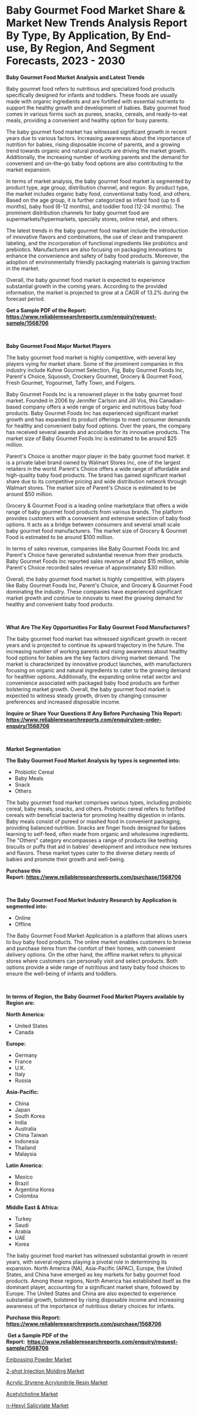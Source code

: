 <p><h1>Baby Gourmet Food Market Share & Market New Trends Analysis Report By Type, By Application, By End-use, By Region, And Segment Forecasts, 2023 - 2030</h1></p><p><strong>Baby Gourmet Food Market Analysis and Latest Trends</strong></p>
<p><p>Baby gourmet food refers to nutritious and specialized food products specifically designed for infants and toddlers. These foods are usually made with organic ingredients and are fortified with essential nutrients to support the healthy growth and development of babies. Baby gourmet food comes in various forms such as purees, snacks, cereals, and ready-to-eat meals, providing a convenient and healthy option for busy parents.</p><p>The baby gourmet food market has witnessed significant growth in recent years due to various factors. Increasing awareness about the importance of nutrition for babies, rising disposable income of parents, and a growing trend towards organic and natural products are driving the market growth. Additionally, the increasing number of working parents and the demand for convenient and on-the-go baby food options are also contributing to the market expansion.</p><p>In terms of market analysis, the baby gourmet food market is segmented by product type, age group, distribution channel, and region. By product type, the market includes organic baby food, conventional baby food, and others. Based on the age group, it is further categorized as infant food (up to 6 months), baby food (6-12 months), and toddler food (12-24 months). The prominent distribution channels for baby gourmet food are supermarkets/hypermarkets, specialty stores, online retail, and others.</p><p>The latest trends in the baby gourmet food market include the introduction of innovative flavors and combinations, the use of clean and transparent labeling, and the incorporation of functional ingredients like probiotics and prebiotics. Manufacturers are also focusing on packaging innovations to enhance the convenience and safety of baby food products. Moreover, the adoption of environmentally friendly packaging materials is gaining traction in the market.</p><p>Overall, the baby gourmet food market is expected to experience substantial growth in the coming years. According to the provided information, the market is projected to grow at a CAGR of 13.2% during the forecast period.</p></p>
<p><strong>Get a Sample PDF of the Report:&nbsp; <a href="https://www.reliableresearchreports.com/enquiry/request-sample/1568706">https://www.reliableresearchreports.com/enquiry/request-sample/1568706</a></strong></p>
<p>&nbsp;</p>
<p><strong>Baby Gourmet Food Major Market Players</strong></p>
<p><p>The baby gourmet food market is highly competitive, with several key players vying for market share. Some of the prominent companies in this industry include Kuhne Gourmet Selection, Fig, Baby Gourmet Foods Inc, Parent's Choice, Squoosh, Crockery Gourmet, Grocery & Gourmet Food, Fresh Gourmet, Yogourmet, Taffy Town, and Folgers.</p><p>Baby Gourmet Foods Inc is a renowned player in the baby gourmet food market. Founded in 2006 by Jennifer Carlson and Jill Vos, this Canadian-based company offers a wide range of organic and nutritious baby food products. Baby Gourmet Foods Inc has experienced significant market growth and has expanded its product offerings to meet consumer demands for healthy and convenient baby food options. Over the years, the company has received several awards and accolades for its innovative products. The market size of Baby Gourmet Foods Inc is estimated to be around $25 million.</p><p>Parent's Choice is another major player in the baby gourmet food market. It is a private label brand owned by Walmart Stores Inc, one of the largest retailers in the world. Parent's Choice offers a wide range of affordable and high-quality baby food products. The brand has gained significant market share due to its competitive pricing and wide distribution network through Walmart stores. The market size of Parent's Choice is estimated to be around $50 million.</p><p>Grocery & Gourmet Food is a leading online marketplace that offers a wide range of baby gourmet food products from various brands. The platform provides customers with a convenient and extensive selection of baby food options. It acts as a bridge between consumers and several small scale baby gourmet food manufacturers. The market size of Grocery & Gourmet Food is estimated to be around $100 million.</p><p>In terms of sales revenue, companies like Baby Gourmet Foods Inc and Parent's Choice have generated substantial revenue from their products. Baby Gourmet Foods Inc reported sales revenue of about $15 million, while Parent's Choice recorded sales revenue of approximately $30 million.</p><p>Overall, the baby gourmet food market is highly competitive, with players like Baby Gourmet Foods Inc, Parent's Choice, and Grocery & Gourmet Food dominating the industry. These companies have experienced significant market growth and continue to innovate to meet the growing demand for healthy and convenient baby food products.</p></p>
<p>&nbsp;</p>
<p><strong>What Are The Key Opportunities For Baby Gourmet Food Manufacturers?</strong></p>
<p><p>The baby gourmet food market has witnessed significant growth in recent years and is projected to continue its upward trajectory in the future. The increasing number of working parents and rising awareness about healthy food options for babies are the key factors driving market demand. The market is characterized by innovative product launches, with manufacturers focusing on organic and natural ingredients to cater to the growing demand for healthier options. Additionally, the expanding online retail sector and convenience associated with packaged baby food products are further bolstering market growth. Overall, the baby gourmet food market is expected to witness steady growth, driven by changing consumer preferences and increased disposable income.</p></p>
<p><strong>Inquire or Share Your Questions If Any Before Purchasing This Report: <a href="https://www.reliableresearchreports.com/enquiry/pre-order-enquiry/1568706">https://www.reliableresearchreports.com/enquiry/pre-order-enquiry/1568706</a></strong></p>
<p>&nbsp;</p>
<p><strong>Market Segmentation</strong></p>
<p><strong>The Baby Gourmet Food Market Analysis by types is segmented into:</strong></p>
<p><ul><li>Probiotic Cereal</li><li>Baby Meals</li><li>Snack</li><li>Others</li></ul></p>
<p><p>The baby gourmet food market comprises various types, including probiotic cereal, baby meals, snacks, and others. Probiotic cereal refers to fortified cereals with beneficial bacteria for promoting healthy digestion in infants. Baby meals consist of pureed or mashed food in convenient packaging, providing balanced nutrition. Snacks are finger foods designed for babies learning to self-feed, often made from organic and wholesome ingredients. The "Others" category encompasses a range of products like teething biscuits or puffs that aid in babies' development and introduce new textures and flavors. These market types cater to the diverse dietary needs of babies and promote their growth and well-being.</p></p>
<p><strong>Purchase this Report:&nbsp;<a href="https://www.reliableresearchreports.com/purchase/1568706">https://www.reliableresearchreports.com/purchase/1568706</a></strong></p>
<p>&nbsp;</p>
<p><strong>The Baby Gourmet Food Market Industry Research by Application is segmented into:</strong></p>
<p><ul><li>Online</li><li>Offline</li></ul></p>
<p><p>The Baby Gourmet Food Market Application is a platform that allows users to buy baby food products. The online market enables customers to browse and purchase items from the comfort of their homes, with convenient delivery options. On the other hand, the offline market refers to physical stores where customers can personally visit and select products. Both options provide a wide range of nutritious and tasty baby food choices to ensure the well-being of infants and toddlers.</p></p>
<p>&nbsp;</p>
<p><strong>In terms of Region, the Baby Gourmet Food Market Players available by Region are:</strong></p>
<p>
    <p> <strong> North America: </strong>
        <ul>
            <li>United States</li>
            <li>Canada</li>
        </ul>
        </p> 
    <p> <strong> Europe: </strong>
        <ul>
            <li>Germany</li>
            <li>France</li>
            <li>U.K.</li>
            <li>Italy</li>
            <li>Russia</li>
        </ul>
        </p> 
    <p> <strong> Asia-Pacific: </strong>
        <ul>
            <li>China</li>
            <li>Japan</li>
            <li>South Korea</li>
            <li>India</li>
            <li>Australia</li>
            <li>China Taiwan</li>
            <li>Indonesia</li>
            <li>Thailand</li>
            <li>Malaysia</li>
        </ul>
        </p> 
    <p> <strong> Latin America: </strong>
        <ul>
            <li>Mexico</li>
            <li>Brazil</li>
            <li>Argentina Korea</li>
            <li>Colombia</li>
        </ul>
        </p> 
    <p> <strong> Middle East & Africa: </strong>
        <ul>
            <li>Turkey</li>
            <li>Saudi</li>
            <li>Arabia</li>
            <li>UAE</li>
            <li>Korea</li>
        </ul>
    </p>
    </p>
<p><p>The baby gourmet food market has witnessed substantial growth in recent years, with several regions playing a pivotal role in determining its expansion. North America (NA), Asia-Pacific (APAC), Europe, the United States, and China have emerged as key markets for baby gourmet food products. Among these regions, North America has established itself as the dominant player, accounting for a significant market share, followed by Europe. The United States and China are also expected to experience substantial growth, bolstered by rising disposable income and increasing awareness of the importance of nutritious dietary choices for infants.</p></p>
<p><strong>Purchase this Report: <a href="https://www.reliableresearchreports.com/purchase/1568706">https://www.reliableresearchreports.com/purchase/1568706</a></strong></p>
<p>&nbsp;<strong>Get a Sample PDF of the Report:&nbsp;&nbsp;<a href="https://www.reliableresearchreports.com/enquiry/request-sample/1568706">https://www.reliableresearchreports.com/enquiry/request-sample/1568706</a></strong></p>
<p><strong></strong></p>
<p><p><a href="https://www.linkedin.com/pulse/embossing-powder-market-size-2023-2030-global-industrial/">Embossing Powder Market</a></p><p><a href="https://medium.com/@tonikuhic/2-shot-injection-molding-market-insights-into-market-cagr-market-trends-and-growth-strategies-98984e3e71c4">2-shot Injection Molding Market</a></p><p><a href="https://www.linkedin.com/pulse/acrylic-styrene-acrylonitrile-resin-market-insights-players/">Acrylic Styrene Acrylonitrile Resin Market</a></p><p><a href="https://www.linkedin.com/pulse/acetylcholine-market-research-report-provides-thorough-industry/">Acetylcholine Market</a></p><p><a href="https://medium.com/@audieyost1952/n-hexyl-salicylate-market-comprehensive-assessment-by-type-application-and-geography-b5fcf861db04">n-Hexyl Salicylate Market</a></p></p>